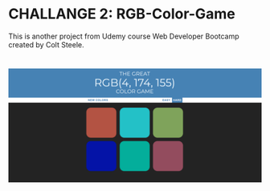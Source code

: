 # CHALLANGE 2: RGB-Color-Game
This is another project from Udemy course Web Developer Bootcamp created by Colt Steele.
#

![](splashscreen.png)

<!-- - [Method 1:](#Method-1) (using Array.prototype method) -->
<!-- - [Method 2:](#Method-2) (decreasing) -->
<!-- - [Method 3:](#Method-3) (increasing) -->
<!-- - [Method 4:](#Method-4) (modern) -->
<!-- - [Method 5:](#Method-5) (forEach - High order array method) -->
<!-- - [Method 6:](#Method-6) (reduce) -->
<!--  -->
